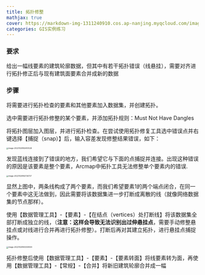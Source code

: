 ```yaml
---
title: 拓扑修整
mathjax: true
cover: https://markdown-img-1311240910.cos.ap-nanjing.myqcloud.com/image-20221026184715102.png
categories: GIS实例练习
---
```

### 要求

给出一幅线要素的建筑轮廓数据，但其中有若干拓扑错误（线悬挂），需要对齐进行拓扑修正后与现有建筑面要素合并成新的数据

### 步骤

将需要进行拓扑检查的要素和其他要素加入数据集，并创建拓扑。

选中需要进行拓扑修整的某个要素，并添加拓扑规则：Must Not Have Dangles

将拓扑图层加入图层，并进行拓扑检查。在尝试使用拓扑修复工具选中错误点并右键选择【捕捉（snap）】后，输入容差发现修整结果错误，如下：

<img src="https://markdown-img-1311240910.cos.ap-nanjing.myqcloud.com/image-20221028182455528.png" alt="image-20221028182455528" style="zoom:33%;" />

发现蓝线连接到了错误的地方，我们希望它与下面的点捕捉并连接。出现这种错误的原因是该要素是整个要素，Arcmap中拓扑工具无法修整单个要素内的错误.

<img src="https://markdown-img-1311240910.cos.ap-nanjing.myqcloud.com/image-20221028182726737.png" alt="image-20221028182726737" style="zoom:33%;" />

显然上图中，两条线构成了两个要素，而我们希望要素1的两个端点闭合，在同一个要素中这无法做到，因此需要将该数据集进一步打断成离散的线（就像网络数据集的节点那样）。

使用【数据管理工具】-【要素】-【在结点（vertices）处打断线】将该数据集全部打断成独立的线，（**注意：这样会导致无法识别出过伸悬挂点**，需要手动修整悬挂点或对线进行合并再进行拓扑修整）。打断后再对其建立拓扑，进行悬挂点捕捉操作。

<img src="https://markdown-img-1311240910.cos.ap-nanjing.myqcloud.com/image-20221028183304594.png" alt="image-20221028183304594" style="zoom:33%;" />

拓扑修整后使用【数据管理工具】-【要素】-【要素转面】将线要素转为面，再使用【数据管理工具】-【常规】-【合并】将新旧建筑轮廓合并成一幅



